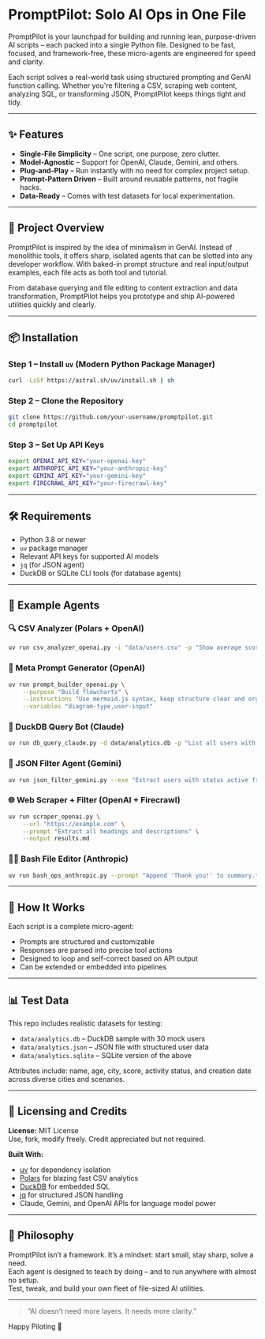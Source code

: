 # PromptPilot: Solo AI Ops in One File

PromptPilot is your launchpad for building and running lean, purpose-driven AI scripts – each packed into a single Python file. Designed to be fast, focused, and framework-free, these micro-agents are engineered for speed and clarity.

Each script solves a real-world task using structured prompting and GenAI function calling. Whether you're filtering a CSV, scraping web content, analyzing SQL, or transforming JSON, PromptPilot keeps things tight and tidy.

---

## ✨ Features

- **Single-File Simplicity** – One script, one purpose, zero clutter.
- **Model-Agnostic** – Support for OpenAI, Claude, Gemini, and others.
- **Plug-and-Play** – Run instantly with no need for complex project setup.
- **Prompt-Pattern Driven** – Built around reusable patterns, not fragile hacks.
- **Data-Ready** – Comes with test datasets for local experimentation.

---

## 🚀 Project Overview

PromptPilot is inspired by the idea of minimalism in GenAI. Instead of monolithic tools, it offers sharp, isolated agents that can be slotted into any developer workflow. With baked-in prompt structure and real input/output examples, each file acts as both tool and tutorial.

From database querying and file editing to content extraction and data transformation, PromptPilot helps you prototype and ship AI-powered utilities quickly and clearly.

---

## 📦 Installation

### Step 1 – Install `uv` (Modern Python Package Manager)

```bash
curl -LsSf https://astral.sh/uv/install.sh | sh
```

### Step 2 – Clone the Repository

```bash
git clone https://github.com/your-username/promptpilot.git
cd promptpilot
```

### Step 3 – Set Up API Keys

```bash
export OPENAI_API_KEY="your-openai-key"
export ANTHROPIC_API_KEY="your-anthropic-key"
export GEMINI_API_KEY="your-gemini-key"
export FIRECRAWL_API_KEY="your-firecrawl-key"
```

---

## 🛠 Requirements

- Python 3.8 or newer  
- `uv` package manager  
- Relevant API keys for supported AI models  
- `jq` (for JSON agent)  
- DuckDB or SQLite CLI tools (for database agents)  

---

## 📂 Example Agents

### 🔍 CSV Analyzer (Polars + OpenAI)

```bash
uv run csv_analyzer_openai.py -i "data/users.csv" -p "Show average score for users above age 30"
```

### 🧠 Meta Prompt Generator (OpenAI)

```bash
uv run prompt_builder_openai.py \
    --purpose "Build flowcharts" \
    --instructions "Use mermaid.js syntax, keep structure clear and organized" \
    --variables "diagram-type,user-input"
```

### 💾 DuckDB Query Bot (Claude)

```bash
uv run db_query_claude.py -d data/analytics.db -p "List all users with a score over 90"
```

### 🔧 JSON Filter Agent (Gemini)

```bash
uv run json_filter_gemini.py --exe "Extract users with status active from data/users.json"
```

### 🌐 Web Scraper + Filter (OpenAI + Firecrawl)

```bash
uv run scraper_openai.py \
    --url "https://example.com" \
    --prompt "Extract all headings and descriptions" \
    --output results.md
```

### 🧑‍💻 Bash File Editor (Anthropic)

```bash
uv run bash_ops_anthropic.py --prompt "Append 'Thank you!' to summary.txt"
```

---

## 🧬 How It Works

Each script is a complete micro-agent:
- Prompts are structured and customizable
- Responses are parsed into precise tool actions
- Designed to loop and self-correct based on API output
- Can be extended or embedded into pipelines

---

## 📊 Test Data

This repo includes realistic datasets for testing:

- `data/analytics.db` – DuckDB sample with 30 mock users  
- `data/analytics.json` – JSON file with structured user data  
- `data/analytics.sqlite` – SQLite version of the above  

Attributes include: name, age, city, score, activity status, and creation date across diverse cities and scenarios.

---

## 🤝 Licensing and Credits

**License:** MIT License  
Use, fork, modify freely. Credit appreciated but not required.

**Built With:**
- [uv](https://github.com/astral/uv) for dependency isolation  
- [Polars](https://pola.rs/) for blazing fast CSV analytics  
- [DuckDB](https://duckdb.org/) for embedded SQL  
- [jq](https://stedolan.github.io/jq/) for structured JSON handling  
- Claude, Gemini, and OpenAI APIs for language model power  

---

## 🎯 Philosophy

PromptPilot isn’t a framework. It’s a mindset: start small, stay sharp, solve a need.  
Each agent is designed to teach by doing – and to run anywhere with almost no setup.  
Test, tweak, and build your own fleet of file-sized AI utilities.

---

> “AI doesn’t need more layers. It needs more clarity.”

Happy Piloting 🚀


